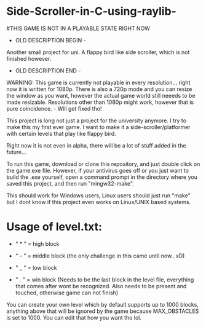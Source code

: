 # Side-Scroller-in-C-using-raylib-

#THIS GAME IS NOT IN A PLAYABLE STATE RIGHT NOW

- OLD DESCRIPTION BEGIN -

Another small project for uni. A flappy bird like side scroller, which is not finished however.
- OLD DESCRIPTION END -

WARNING: This game is currently not playable in every resolution... right now it is written for 1080p. There is also a 720p mode and you can resize the window as you want, however the actual game world still neeeds to be made resizable. Resolutions other than 1080p might work, however that is pure coincidence. - Will get fixed tho!

This project is long not just a project for the university anymore. I try to make this my first ever game.
I want to make it a side-scroller/platformer with certain levels that play like flappy bird.

Right now it is not even in alpha, there will be a lot of stuff added in the future...

To run this game, download or clone this repository, and just double click on the game.exe file. However, if your antivirus goes off or you just want to build the .exe yourself, open a command prompt in the directory where you saved this project, and then run "mingw32-make".

This should work for Windows users, Linux users should just run "make" but I dont know
if this project even works on Linux/UNIX based systems.

# Usage of level.txt:

- " * " = high block

- " - " = middle block (the only challenge in this came until now.. xD)

- " _ " = low block

- " . " = win block (Needs to be the last block in the level file, everything that comes after wont be recognized. Also needs to be present and touched, otherwise game can not finish)

You can create your own level which by default supports up to 1000 blocks, anything above that will be ignored by the game
because MAX_OBSTACLES is set to 1000. You can edit that how you want tho lol.
